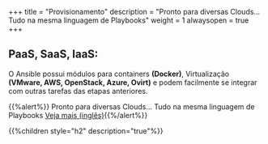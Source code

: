 +++
title = "Provisionamento"
description = "Pronto para diversas Clouds... Tudo na mesma linguagem de Playbooks"
weight = 1
alwaysopen = true
+++

## PaaS, SaaS, IaaS:

O Ansible possui módulos para containers **(Docker)**, Virtualização **(VMware, AWS, OpenStack, Azure, Ovirt)** e podem facilmente se integrar com outras tarefas das etapas anteriores.

{{%alert%}} Pronto para diversas Clouds... Tudo na mesma linguagem de Playbooks [Veja mais (inglês)](https://www.ansible.com/provisioning){{%/alert%}}

{{%children style="h2" description="true"%}}

